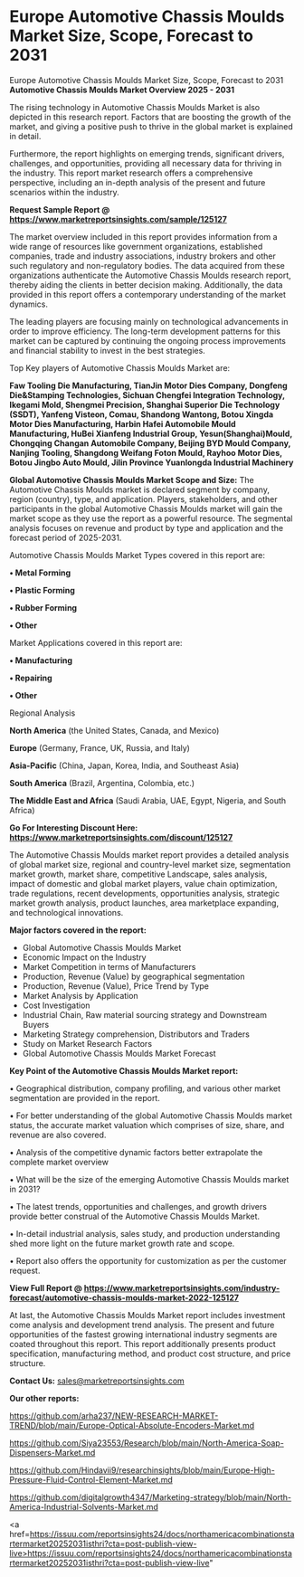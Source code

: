 # Europe Automotive Chassis Moulds Market Size, Scope, Forecast to 2031
 Europe Automotive Chassis Moulds Market Size, Scope, Forecast to 2031
<Strong> Automotive Chassis Moulds Market Overview 2025 - 2031</strong>

The rising technology in Automotive Chassis Moulds Market is also depicted in this research report. Factors that are boosting the growth of the market, and giving a positive push to thrive in the global market is explained in detail.

Furthermore, the report highlights on emerging trends, significant drivers, challenges, and opportunities, providing all necessary data for thriving in the industry. This report market research offers a comprehensive perspective, including an in-depth analysis of the present and future scenarios within the industry.

<strong>Request Sample Report @ <a href=https://www.marketreportsinsights.com/sample/125127>https://www.marketreportsinsights.com/sample/125127</a></strong>

The market overview included in this report provides information from a wide range of resources like government organizations, established companies, trade and industry associations, industry brokers and other such regulatory and non-regulatory bodies. The data acquired from these organizations authenticate the Automotive Chassis Moulds research report, thereby aiding the clients in better decision making. Additionally, the data provided in this report offers a contemporary understanding of the market dynamics.

The leading players are focusing mainly on technological advancements in order to improve efficiency. The long-term development patterns for this market can be captured by continuing the ongoing process improvements and financial stability to invest in the best strategies.

Top Key players of Automotive Chassis Moulds Market are:

<strong>Faw Tooling Die Manufacturing, TianJin Motor Dies Company, Dongfeng Die&Stamping Technologies, Sichuan Chengfei Integration Technology, Ikegami Mold, Shengmei Precision, Shanghai Superior Die Technology (SSDT), Yanfeng Visteon, Comau, Shandong Wantong, Botou Xingda Motor Dies Manufacturing, Harbin Hafei Automobile Mould Manufacturing, HuBei Xianfeng Industrial Group, Yesun(Shanghai)Mould, Chongqing Changan Automobile Company, Beijing BYD Mould Company, Nanjing Tooling, Shangdong Weifang Foton Mould, Rayhoo Motor Dies, Botou Jingbo Auto Mould, Jilin Province Yuanlongda Industrial Machinery</strong>

<strong><b>Global Automotive Chassis Moulds Market Scope and Size:</b></strong>
The Automotive Chassis Moulds market is declared segment by company, region (country), type, and application. Players, stakeholders, and other participants in the global Automotive Chassis Moulds market will gain the market scope as they use the report as a powerful resource. The segmental analysis focuses on revenue and product by type and application and the forecast period of 2025-2031.

Automotive Chassis Moulds Market Types covered in this report are:

<strong>• Metal Forming

• Plastic Forming

• Rubber Forming

• Other</strong>

Market Applications covered in this report are:

<strong>• Manufacturing

• Repairing

• Other</strong> 

Regional Analysis

<strong>North America</strong> (the United States, Canada, and Mexico)

<strong>Europe</strong> (Germany, France, UK, Russia, and Italy)

<strong>Asia-Pacific</strong> (China, Japan, Korea, India, and Southeast Asia)

<strong>South America</strong> (Brazil, Argentina, Colombia, etc.)

<strong>The Middle East and Africa</strong> (Saudi Arabia, UAE, Egypt, Nigeria, and South Africa)

<strong>Go For Interesting Discount Here: <a href=https://www.marketreportsinsights.com/discount/125127>https://www.marketreportsinsights.com/discount/125127</a></strong>

The Automotive Chassis Moulds market report provides a detailed analysis of global market size, regional and country-level market size, segmentation market growth, market share, competitive Landscape, sales analysis, impact of domestic and global market players, value chain optimization, trade regulations, recent developments, opportunities analysis, strategic market growth analysis, product launches, area marketplace expanding, and technological innovations.

<strong><b>Major factors covered in the report:</b></strong>
<ul>
  <li>Global Automotive Chassis Moulds Market </li>
  <li>Economic Impact on the Industry</li>
  <li>Market Competition in terms of Manufacturers</li>
  <li>Production, Revenue (Value) by geographical segmentation</li>
  <li>Production, Revenue (Value), Price Trend by Type</li>
  <li>Market Analysis by Application</li>
  <li>Cost Investigation</li>
  <li>Industrial Chain, Raw material sourcing strategy and Downstream Buyers</li>
  <li>Marketing Strategy comprehension, Distributors and Traders</li>
  <li>Study on Market Research Factors</li>
  <li>Global Automotive Chassis Moulds Market Forecast</li>
</ul>

<strong><b>Key Point of the Automotive Chassis Moulds Market report:</b></strong>

• Geographical distribution, company profiling, and various other market segmentation are provided in the report.

• For better understanding of the global Automotive Chassis Moulds market status, the accurate market valuation which comprises of size, share, and revenue are also covered.

• Analysis of the competitive dynamic factors better extrapolate the complete market overview

• What will be the size of the emerging Automotive Chassis Moulds market in 2031?

• The latest trends, opportunities and challenges, and growth drivers provide better construal of the Automotive Chassis Moulds Market.

• In-detail industrial analysis, sales study, and production understanding shed more light on the future market growth rate and scope.

• Report also offers the opportunity for customization as per the customer request.

<strong><b>View Full Report @ <a href=https://www.marketreportsinsights.com/industry-forecast/automotive-chassis-moulds-market-2022-125127>https://www.marketreportsinsights.com/industry-forecast/automotive-chassis-moulds-market-2022-125127</a></b></strong>


At last, the Automotive Chassis Moulds Market report includes investment come analysis and development trend analysis. The present and future opportunities of the fastest growing international industry segments are coated throughout this report. This report additionally presents product specification, manufacturing method, and product cost structure, and price structure.

<strong>Contact Us:</strong>
sales@marketreportsinsights.com

<strong>Our other reports:</strong>

<a href=https://github.com/arha237/NEW-RESEARCH-MARKET-TREND/blob/main/Europe-Optical-Absolute-Encoders-Market.md>https://github.com/arha237/NEW-RESEARCH-MARKET-TREND/blob/main/Europe-Optical-Absolute-Encoders-Market.md</a>

<a href=https://github.com/Siya23553/Research/blob/main/North-America-Soap-Dispensers-Market.md>https://github.com/Siya23553/Research/blob/main/North-America-Soap-Dispensers-Market.md</a>

<a href=https://github.com/Hindavii9/researchinsights/blob/main/Europe-High-Pressure-Fluid-Control-Element-Market.md>https://github.com/Hindavii9/researchinsights/blob/main/Europe-High-Pressure-Fluid-Control-Element-Market.md</a>

<a href=https://github.com/digitalgrowth4347/Marketing-strategy/blob/main/North-America-Industrial-Solvents-Market.md>https://github.com/digitalgrowth4347/Marketing-strategy/blob/main/North-America-Industrial-Solvents-Market.md</a>

<a href=https://issuu.com/reportsinsights24/docs/northamericacombinationstartermarket20252031isthri?cta=post-publish-view-live>https://issuu.com/reportsinsights24/docs/northamericacombinationstartermarket20252031isthri?cta=post-publish-view-live</a>"
